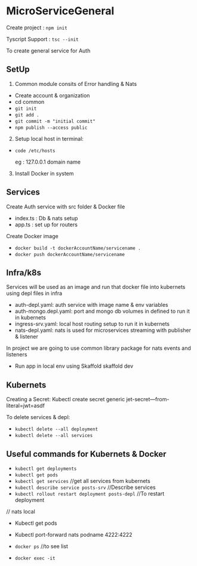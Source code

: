 # MicroServiceGeneral

Create project : `npm init` 

Tyscript Support :  `tsc --init`

To create general service for Auth 

## SetUp
1) Common module consits of Error handling & Nats

* Create account & organization
* cd common
* `git init`
* `git add .`
* `git commit -m "initial commit"`
* `npm publish --access public`

2) Setup local host in terminal: 
* `code /etc/hosts` 

  eg : 127.0.0.1 domain name

3) Install Docker in system

## Services

 Create Auth service with src folder & Docker file

   - index.ts : Db & nats setup 
   - app.ts : set up for routers

 Create Docker image 

   - `docker build -t dockerAccountName/servicename .`
   - `docker push dockerAccountName/servicename`

## Infra/k8s

  Services will be used as an image and run that docker file into kubernets using depl files in infra
  - auth-depl.yaml: auth service with image name & env variables
  - auth-mongo.depl.yaml: port and mongo db volumes in defined to run it in kubernets
  - ingress-srv.yaml: local host routing setup to run it in kubernets
  - nats-depl.yaml: nats is used for microservices streaming with publisher & listener

  In project we are going to use common library package for nats events and listeners

* Run app in local env using Skaffold
  skaffold dev  

## Kubernets

Creating a Secret: Kubectl create secret generic jet-secret—from-literal=jwt=asdf

To delete services & depl:
* `kubectl delete --all deployment`
* `kubectl delete --all services`

## Useful commands for Kubernets & Docker

* `kubectl get deployments`
* `kubectl get pods`
* `kubectl get services`  //get all services from kubernets
* `kubectl describe service posts-srv` //Describe services
* `kubectl rollout restart deployment posts-depl` //To restart deployment

// nats local
* Kubectl get pods
* Kubectl port-forward nats podname 4222:4222

* `docker ps` //to see list 
* `docker exec -it` 
